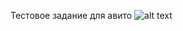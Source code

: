 Тестовое задание для авито
![alt text](https://psv4.userapi.com/c856420/u376139548/docs/d15/ebe532f0ec56/IMG_58409D9526DA-1.jpg?extra=OM2rHXE7UDkRVcC6oMlfCh5tVVOgJKUZJg9wPQgdK-n8CaKus4gw1pAMIGSko0M-wo6BH_mm_zisC-tQHbCy5ytiEP6rGIjJp0ESl0mW_sWmAB5R2MNwjQ-UXPV1UA0hReQfRg2LQViIcGrnr2tw2pDkwhA)
